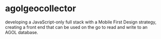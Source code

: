 # agolgeocollector
developing a JavaScript-only full stack with a Mobile First Design strategy, creating a front end that can be used on the go to read and write to an AGOL database. 
